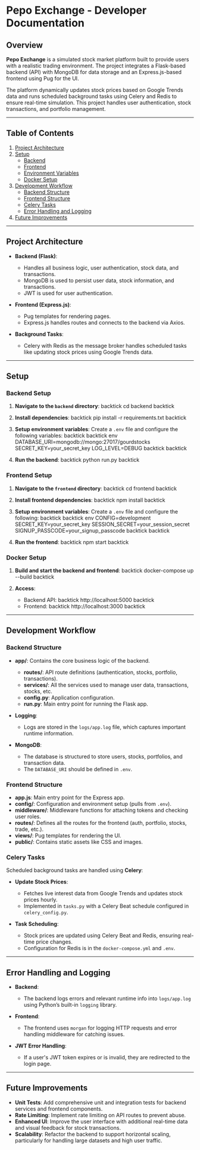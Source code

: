 # Pepo Exchange - Developer Documentation

## Overview

**Pepo Exchange** is a simulated stock market platform built to provide users with a realistic trading environment. The project integrates a Flask-based backend (API) with MongoDB for data storage and an Express.js-based frontend using Pug for the UI.

The platform dynamically updates stock prices based on Google Trends data and runs scheduled background tasks using Celery and Redis to ensure real-time simulation. This project handles user authentication, stock transactions, and portfolio management.

---

## Table of Contents

1. [Project Architecture](#project-architecture)
2. [Setup](#setup)
    - [Backend](#backend-setup)
    - [Frontend](#frontend-setup)
    - [Environment Variables](#environment-variables)
    - [Docker Setup](#docker-setup)
3. [Development Workflow](#development-workflow)
    - [Backend Structure](#backend-structure)
    - [Frontend Structure](#frontend-structure)
    - [Celery Tasks](#celery-tasks)
    - [Error Handling and Logging](#error-handling-and-logging)
4. [Future Improvements](#future-improvements)

---

## Project Architecture

- **Backend (Flask)**:
  - Handles all business logic, user authentication, stock data, and transactions.
  - MongoDB is used to persist user data, stock information, and transactions.
  - JWT is used for user authentication.
  
- **Frontend (Express.js)**:
  - Pug templates for rendering pages.
  - Express.js handles routes and connects to the backend via Axios.
  
- **Background Tasks**:
  - Celery with Redis as the message broker handles scheduled tasks like updating stock prices using Google Trends data.

---

## Setup

### Backend Setup

1. **Navigate to the `backend` directory**:
   backtick cd backend backtick

2. **Install dependencies**:
   backtick pip install -r requirements.txt backtick

3. **Setup environment variables**:
   Create a `.env` file and configure the following variables:
   backtick backtick env
   DATABASE_URI=mongodb://mongo:27017/gourdstocks
   SECRET_KEY=your_secret_key
   LOG_LEVEL=DEBUG
   backtick backtick

4. **Run the backend**:
   backtick python run.py backtick

### Frontend Setup

1. **Navigate to the `frontend` directory**:
   backtick cd frontend backtick

2. **Install frontend dependencies**:
   backtick npm install backtick

3. **Setup environment variables**:
   Create a `.env` file and configure the following:
   backtick backtick env
   CONFIG=development
   SECRET_KEY=your_secret_key
   SESSION_SECRET=your_session_secret
   SIGNUP_PASSCODE=your_signup_passcode
   backtick backtick

4. **Run the frontend**:
   backtick npm start backtick

### Docker Setup

1. **Build and start the backend and frontend**:
   backtick docker-compose up --build backtick

2. **Access**:
   - Backend API: backtick http://localhost:5000 backtick
   - Frontend: backtick http://localhost:3000 backtick

---

## Development Workflow

### Backend Structure

- **app/**: Contains the core business logic of the backend.
  - **routes/**: API route definitions (authentication, stocks, portfolio, transactions).
  - **services/**: All the services used to manage user data, transactions, stocks, etc.
  - **config.py**: Application configuration.
  - **run.py**: Main entry point for running the Flask app.

- **Logging**:
  - Logs are stored in the `logs/app.log` file, which captures important runtime information.

- **MongoDB**:
  - The database is structured to store users, stocks, portfolios, and transaction data.
  - The `DATABASE_URI` should be defined in `.env`.

### Frontend Structure

- **app.js**: Main entry point for the Express app.
- **config/**: Configuration and environment setup (pulls from `.env`).
- **middleware/**: Middleware functions for attaching tokens and checking user roles.
- **routes/**: Defines all the routes for the frontend (auth, portfolio, stocks, trade, etc.).
- **views/**: Pug templates for rendering the UI.
- **public/**: Contains static assets like CSS and images.

### Celery Tasks

Scheduled background tasks are handled using **Celery**:

- **Update Stock Prices**:
  - Fetches live interest data from Google Trends and updates stock prices hourly.
  - Implemented in `tasks.py` with a Celery Beat schedule configured in `celery_config.py`.
  
- **Task Scheduling**:
  - Stock prices are updated using Celery Beat and Redis, ensuring real-time price changes.
  - Configuration for Redis is in the `docker-compose.yml` and `.env`.

---

## Error Handling and Logging

- **Backend**:
  - The backend logs errors and relevant runtime info into `logs/app.log` using Python’s built-in `logging` library.

- **Frontend**:
  - The frontend uses `morgan` for logging HTTP requests and error handling middleware for catching issues.

- **JWT Error Handling**:
  - If a user's JWT token expires or is invalid, they are redirected to the login page.

---

## Future Improvements

- **Unit Tests**: Add comprehensive unit and integration tests for backend services and frontend components.
- **Rate Limiting**: Implement rate limiting on API routes to prevent abuse.
- **Enhanced UI**: Improve the user interface with additional real-time data and visual feedback for stock transactions.
- **Scalability**: Refactor the backend to support horizontal scaling, particularly for handling large datasets and high user traffic.
